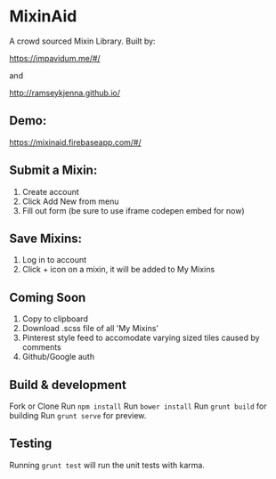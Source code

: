 # MixinAid

A crowd sourced Mixin Library. Built by:

https://impavidum.me/#/

and 

http://ramseykjenna.github.io/

## Demo:

https://mixinaid.firebaseapp.com/#/

## Submit a Mixin:

1. Create account
2. Click Add New from menu
3. Fill out form (be sure to use iframe codepen embed for now)

## Save Mixins:

1. Log in to account
2. Click + icon on a mixin, it will be added to My Mixins

## Coming Soon
1. Copy to clipboard
2. Download .scss file of all 'My Mixins'
3. Pinterest style feed to accomodate varying sized tiles caused by comments
4. Github/Google auth

## Build & development

Fork or Clone
Run `npm install`
Run `bower install`
Run `grunt build` for building
Run `grunt serve` for preview.

## Testing

Running `grunt test` will run the unit tests with karma.
